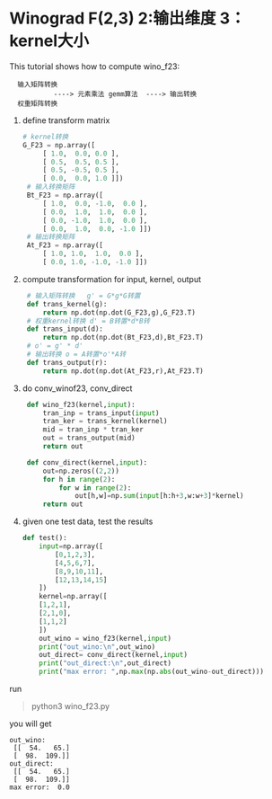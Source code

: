 # Winograd F(2,3)  2:输出维度 3：kernel大小

This tutorial shows how to compute wino_f23:

      输入矩阵转换
               ----> 元素乘法 gemm算法  ----> 输出转换
      权重矩阵转换

1. define transform matrix
   ```python
   # kernel转换
   G_F23 = np.array([
        [ 1.0,  0.0, 0.0 ],
        [ 0.5,  0.5, 0.5 ],
        [ 0.5, -0.5, 0.5 ],
        [ 0.0,  0.0, 1.0 ]])
    # 输入转换矩阵
    Bt_F23 = np.array([
        [ 1.0,  0.0, -1.0,  0.0 ],
        [ 0.0,  1.0,  1.0,  0.0 ],
        [ 0.0, -1.0,  1.0,  0.0 ],
        [ 0.0,  1.0,  0.0, -1.0 ]])
    # 输出转换矩阵    
    At_F23 = np.array([
        [ 1.0, 1.0,  1.0,  0.0 ],
        [ 0.0, 1.0, -1.0, -1.0 ]])
   ```
2. compute transformation for input, kernel, output
   ```python
    # 输入矩阵转换   g' = G*g*G转置 
    def trans_kernel(g):
        return np.dot(np.dot(G_F23,g),G_F23.T)
    # 权重kernel转换 d' = B转置*d*B转
    def trans_input(d):
        return np.dot(np.dot(Bt_F23,d),Bt_F23.T)
    # o' = g' * d'
    # 输出转换 o = A转置*o'*A转
    def trans_output(r):
        return np.dot(np.dot(At_F23,r),At_F23.T)
   ```
3. do conv_winof23, conv_direct
   ```python
    def wino_f23(kernel,input):
        tran_inp = trans_input(input)
        tran_ker = trans_kernel(kernel)
        mid = tran_inp * tran_ker
        out = trans_output(mid)
        return out

    def conv_direct(kernel,input):
        out=np.zeros((2,2))
        for h in range(2):
            for w in range(2):
                out[h,w]=np.sum(input[h:h+3,w:w+3]*kernel)
        return out
   ```
4. given one test data, test the results
    ```python
    def test():
        input=np.array([
            [0,1,2,3],
            [4,5,6,7],
            [8,9,10,11],
            [12,13,14,15]
        ])
        kernel=np.array([
        [1,2,1],
        [2,1,0],
        [1,1,2]
        ])
        out_wino = wino_f23(kernel,input)
        print("out_wino:\n",out_wino)
        out_direct= conv_direct(kernel,input)
        print("out_direct:\n",out_direct)
        print("max error: ",np.max(np.abs(out_wino-out_direct)))
    ```

run
> python3 wino_f23.py

you will get 
```
out_wino:
 [[  54.   65.]
 [  98.  109.]]
out_direct:
 [[  54.   65.]
 [  98.  109.]]
max error:  0.0
```
